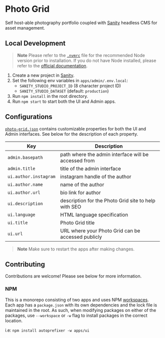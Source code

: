 # Photo Grid

Self host-able photography portfolio coupled with [Sanity](https://www.sanity.io) headless CMS for asset management.

## Local Development

> **Note**
> Please refer to the [`.nvmrc`](https://github.com/kwickramasekara/photo-grid/blob/main/.nvmrc) file for the recommended Node version prior to installation. If you do not have Node installed, please refer to the [official documentation](https://nodejs.org/).

1. Create a new project in [Sanity](https://www.sanity.io/get-started/create-project).
2. Set the following env variables in `apps/admin/.env.local`:
   - `SANITY_STUDIO_PROJECT_ID` (8 character project ID)
   - `SANITY_STUDIO_DATASET` (default: `production`)
3. Run `npm install` in the root directory.
4. Run `npm start` to start both the UI and Admin apps.

## Configurations

[`photo-grid.json`](https://github.com/kwickramasekara/photo-grid/blob/main/photo-grid.json) contains customizable properties for both the UI and Admin interfaces. See below for the description of each property.

| Key                   | Description                                          |
| --------------------- | ---------------------------------------------------- |
| `admin.basepath`      | path where the admin interface will be accessed from |
| `admin.title`         | title of the admin interface                         |
| `ui.author.instagram` | instagram handle of the author                       |
| `ui.author.name`      | name of the author                                   |
| `ui.author.url`       | bio link for author                                  |
| `ui.description`      | description for the Photo Grid site to help with SEO |
| `ui.language`         | HTML language specification                          |
| `ui.title`            | Photo Grid title                                     |
| `ui.url`              | URL where your Photo Grid can be accessed publicly   |

> **Note**
> Make sure to restart the apps after making changes.

## Contributing

Contributions are welcome! Please see below for more information.

### NPM

This is a monorepo consisting of two apps and uses NPM [workspaces](https://docs.npmjs.com/cli/v8/using-npm/workspaces?v=true). Each app has a `package.json` with its own dependencies and the lock file is maintained in the root. As such, when modifying packages on either of the packages, use `--workspace` or `-w` flag to install packages in the correct location.

i.e: `npm install autoprefixer -w apps/ui`
